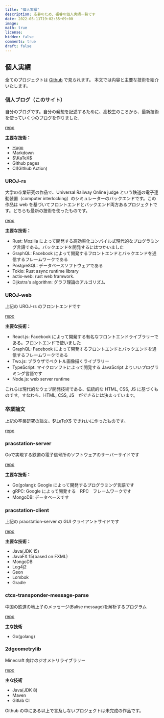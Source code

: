 ```yaml
---
title: "個人実績"
description: 応募のため、張睿の個人実績一覧です
date: 2022-05-11T19:02:55+09:00
image: 
math: true
license: 
hidden: false
comments: true
draft: false
---
```


## 個人実績
全てのプロジェクトは [Github](https://github.com/narisuzu?tab=repositories) で見られます。
本文では内容と主要な技術を紹介いたします。

### 個人ブログ（このサイト）

自分のブログです。自分の発想を記述するために、高校生のころから、最新技術を使っていくつのブログを作りました.

[repo](https://github.com/narisuzu/narisuzu.github.io)

__主要な技術：__
- [Hugo](https://gohugo.io/)
- Markdown
- $\KaTeX$
- Github pages
- CI(Github Action)

### UROJ-rs
大学の卒業研究の作品で、Universal Railway Online judge という鉄道の電子連動装置（computer interlocking）のシミュレーターのバックエンドです。この作品は web を基づいてフロントエンドとバックエンド両方あるプロジェクトです。どちらも最新の技術を使ったものです。

[repo](https://github.com/narisuzu/uroj)

__主要な技術：__
- Rust: Mozilla によって開発する高効率化コンパイル式現代的なプログラミング言語である。バックエンドを開発するにはつかいました
- GraphQL: Facebook によって開発するフロントエンドとバックエンドを通信するフレームワークである
- PostgreSQL: データベースソフトウェアである
- Tokio: Rust async runtime library
- actix-web: rust web framwork.
- Dijkstra's algorithm: グラフ理論のアルゴリズム

### UROJ-web
上記の UROJ-rs のフロントエンドです

[repo](https://github.com/narisuzu/uroj-web)

__主要な技術：__
- React.js: Facebook によって開発する有名なフロントエンドライブラリーである。フロントエンドで使いました
- GraphQL: Facebook によって開発するフロントエンドとバックエンドを通信するフレームワークである
- Two.js: ブラウザでベクトル画像描くライブラリー
- TypeScript: マイクロソフトによって開発する JavaScript よりいいプログラミング言語です
- Node.js: web server runtime

これらは現代的なウェブ開発技術である、伝統的な HTML, CSS, JS に基づくものです。すなわち、HTML, CSS, JS　ができるには決まっています。

### 卒業論文
上記の卒業研究の論文。$\LaTeX$ できれいに作ったものです。

[repo](https://github.com/narisuzu/ronbun)

### pracstation-server
Goで実現する鉄道の電子信号所のソフトウェアのサーバーサイドです

[repo](https://github.com/narisuzu/pracstation-server)

__主要な技術：__
- Go(golang): Google によって開発するプログラミング言語です
- gRPC: Google によって開発する　RPC　フレームワークです
- MongoDB: データベースです

### pracstation-client
上記の pracstation-server の GUI クライアントサイドです

[repo](https://github.com/narisuzu/pracstation-server)

__主要な技術：__
- Java(JDK 15)
- JavaFX 15(based on FXML)
- MongoDB
- Log4j2
- Gson
- Lombok
- Gradle

### ctcs-transponder-message-parse
中国の鉄道の地上子のメッセージ(Balise message)を解析するプログラム

[repo](https://github.com/narisuzu/ctcs-transponder-message-parser)

__主な技術__
 - Go(golang)

### 2dgeometrylib
Minecraft 向けのジオメトリライブラリー

[repo](https://github.com/narisuzu/2dgeometrylib)

__主な技術__
 - Java(JDK 8)
 - Maven
 - Gitlab CI


Github の中にある以上で言及しないプロジェクトは未完成の作品です。